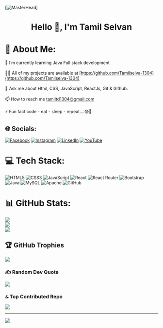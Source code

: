[![MasterHead](https://www.optimalvirtualemployee.com/wp-content/uploads/2023/01/front-end-development.gif)]
<h1 align="center">Hello 👋, I'm Tamil Selvan</h1>

# 💫 About Me:
🌱 I’m currently learning Java Full stack development<br><br>👨‍💻 All of my projects are available at [https://github.com/Tamilselva-1304](https://github.com/Tamilselva-1304)<br><br>💬 Ask me about Html, CSS, JavaScript, ReactJs, Git & Github.<br><br>📫 How to reach me tamiltd1304@gmail.com<br><br>⚡ Fun fact  code - eat - sleep - repeat....😎🤏


## 🌐 Socials:
[![Facebook](https://img.shields.io/badge/Facebook-%231877F2.svg?logo=Facebook&logoColor=white)](https://facebook.com/https://www.facebook.com/tamiltendulkar.tamiltendulkar) [![Instagram](https://img.shields.io/badge/Instagram-%23E4405F.svg?logo=Instagram&logoColor=white)](https://instagram.com/https://twitter.com/Tamil_de_selva) [![LinkedIn](https://img.shields.io/badge/LinkedIn-%230077B5.svg?logo=linkedin&logoColor=white)](https://linkedin.com/in/https://www.linkedin.com/in/tamil-selvan-130225214/) [![YouTube](https://img.shields.io/badge/YouTube-%23FF0000.svg?logo=YouTube&logoColor=white)](https://youtube.com/@https://www.youtube.com/channel/UCPjXvrK9JjGU4qCAyVXnA_A) 

# 💻 Tech Stack:
![HTML5](https://img.shields.io/badge/html5-%23E34F26.svg?style=for-the-badge&logo=html5&logoColor=white) ![CSS3](https://img.shields.io/badge/css3-%231572B6.svg?style=for-the-badge&logo=css3&logoColor=white) ![JavaScript](https://img.shields.io/badge/javascript-%23323330.svg?style=for-the-badge&logo=javascript&logoColor=%23F7DF1E) ![React](https://img.shields.io/badge/react-%2320232a.svg?style=for-the-badge&logo=react&logoColor=%2361DAFB) ![React Router](https://img.shields.io/badge/React_Router-CA4245?style=for-the-badge&logo=react-router&logoColor=white) ![Bootstrap](https://img.shields.io/badge/bootstrap-%23563D7C.svg?style=for-the-badge&logo=bootstrap&logoColor=white) ![Java](https://img.shields.io/badge/java-%23ED8B00.svg?style=for-the-badge&logo=java&logoColor=white) ![MySQL](https://img.shields.io/badge/mysql-%2300f.svg?style=for-the-badge&logo=mysql&logoColor=white) ![Apache](https://img.shields.io/badge/apache-%23D42029.svg?style=for-the-badge&logo=apache&logoColor=white) ![GitHub](https://img.shields.io/badge/GitHub-%23121011.svg?style=for-the-badge&logo=github&logoColor=white)
# 📊 GitHub Stats:
![](https://github-readme-stats.vercel.app/api?username=Tamilselva-1304&theme=highcontrast&hide_border=true&include_all_commits=false&count_private=false)<br/>
![](https://github-readme-streak-stats.herokuapp.com/?user=Tamilselva-1304&theme=highcontrast&hide_border=true)<br/>
![](https://github-readme-stats.vercel.app/api/top-langs/?username=Tamilselva-1304&theme=highcontrast&hide_border=true&include_all_commits=false&count_private=false&layout=compact)

## 🏆 GitHub Trophies
![](https://github-profile-trophy.vercel.app/?username=Tamilselva-1304&theme=onedark&no-frame=true&no-bg=true&margin-w=4)

### ✍️ Random Dev Quote
![](https://quotes-github-readme.vercel.app/api?type=horizontal&theme=gruvbox)

### 🔝 Top Contributed Repo
![](https://github-contributor-stats.vercel.app/api?username=Tamilselva-1304&limit=5&theme=buddhism&combine_all_yearly_contributions=true)

---
[![](https://visitcount.itsvg.in/api?id=Tamilselva-1304&icon=0&color=1)](https://visitcount.itsvg.in)

<!-- Proudly created with GPRM ( https://gprm.itsvg.in ) -->
